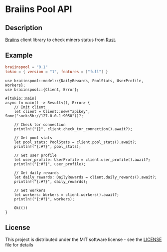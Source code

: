 # Braiins Pool API

## Description

[Braiins](https://braiins.com) client library to check miners status from [Rust](https://rust-lang.org).

## Example

```toml
braiinspool = "0.1"
tokio = { version = "1", features = ["full"] }
```

```rust,no_run
use braiinspool::model::{DailyRewards, PoolStats, UserProfile, Workers};
use braiinspool::{Client, Error};

#[tokio::main]
async fn main() -> Result<(), Error> {
    // Init client
    let client = Client::new("apikey", Some("socks5h://127.0.0.1:9050"))?;

    // Check tor connection
    println!("{}", client.check_tor_connection().await?);

    // Get pool stats
    let pool_stats: PoolStats = client.pool_stats().await?;
    println!("{:#?}", pool_stats);

    // Get user profile
    let user_profile: UserProfile = client.user_profile().await?;
    println!("{:#?}", user_profile);

    // Get daily rewards
    let daily_rewards: DailyRewards = client.daily_rewards().await?;
    println!("{:#?}", daily_rewards);

    // Get workers
    let workers: Workers = client.workers().await?;
    println!("{:#?}", workers);

    Ok(())
}
```

## License

This project is distributed under the MIT software license - see the [LICENSE](./LICENSE) file for details
